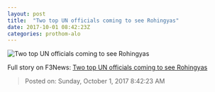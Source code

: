 ```yaml
---
layout: post
title:  "Two top UN officials coming to see Rohingyas"
date: 2017-10-01 08:42:23Z
categories: prothom-alo
---
```


![Two top UN officials coming to see Rohingyas](http://en.prothom-alo.com/contents/cache/images/1200x630x1/uploads/media/2017/09/02/17d79a9b400316eb482cc1001edd0976-Rohingya.jpg?jadewits_media_id=147523)




Full story on F3News: [Two top UN officials coming to see Rohingyas](http://www.f3nws.com/n/Ee3kCH)

> Posted on: Sunday, October 1, 2017 8:42:23 AM
